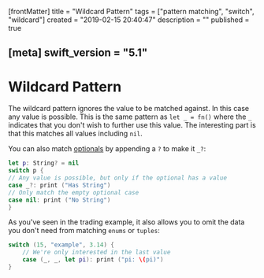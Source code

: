 [frontMatter]
title = "Wildcard Pattern"
tags = ["pattern matching", "switch", "wildcard"]
created = "2019-02-15 20:40:47"
description = ""
published = true

[meta]
swift_version = "5.1"
---

# Wildcard Pattern

The wildcard pattern ignores the value to be matched against. In this
case any value is possible. This is the same pattern as `let _ = fn()`
where the `_` indicates that you don\'t wish to further use this value.
The interesting part is that this matches all values including `nil`. 

You can also match [optionals](lnk::optional) by appending a `?` to make it `_?`:

``` Swift
let p: String? = nil
switch p {
// Any value is possible, but only if the optional has a value
case _?: print ("Has String")
// Only match the empty optional case
case nil: print ("No String")
}
```

As you\'ve seen in the trading example, it also allows you to omit the
data you don\'t need from matching `enums` or `tuples`:

``` Swift
switch (15, "example", 3.14) {
    // We're only interested in the last value
    case (_, _, let pi): print ("pi: \(pi)")
}
```
